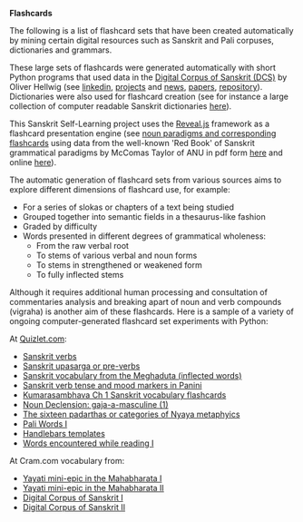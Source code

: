 
**Flashcards**

The following is a list of flashcard sets that have been created automatically by 
mining certain digital resources such as Sanskrit and Pali corpuses, dictionaries and grammars. 

These large sets of flashcards were generated automatically with short Python programs that used data in the [Digital Corpus of Sanskrit (DCS)](http://www.sanskrit-linguistics.org/dcs/) by Oliver Hellwig (see [linkedin](https://www.linkedin.com/in/oliver-hellwig-a1640322/?originalSubdomain=de), [projects](http://www.sanskritreader.de/) and [news](https://blogs.nvidia.com/blog/2019/07/02/gpus-ai-ancient-sanskrit/), [papers](https://uzh.academia.edu/OliverHellwig), [repository](https://github.com/OliverHellwig)). Dictionaries were also used for flashcard creation (see for instance a large collection of computer readable Sanskrit dictionaries [here](https://github.com/indic-dict/stardict-sanskrit)). 

This Sanskrit Self-Learning project uses the [Reveal.js](https://revealjs.com/#/) framework as a flashcard presentation engine (see [noun paradigms and corresponding flashcards](https://jonfernq.github.io/reveal.js/noun_paradigms_reveal.html) using data from the well-known 'Red Book' of Sanskrit grammatical paradigms by McComas Taylor of ANU in pdf form [here](https://www.sheshnaag.com/wp-content/uploads/2012/05/litte_red_book.pdf) and online [here](http://littleredbook.vedicsociety.org.in/)). 

The automatic generation of flashcard sets from various sources aims to explore different dimensions of flashcard use, for example: 

  - For a series of slokas or chapters of a text being studied 
  - Grouped together into semantic fields in a thesaurus-like fashion 
  - Graded by difficulty
  - Words presented in different degrees of grammatical wholeness:
    - From the raw verbal root 
    - To stems of various verbal and noun forms 
    - To stems in strengthened or weakened form 
    - To fully inflected stems 

Although it requires additional human processing and consultation of commentaries analysis and breaking apart of noun and verb compounds (vigraha) is another aim of these flashcards. Here is a sample of a variety of ongoing computer-generated flashcard set experiments with Python:

At [Quizlet.com](https://quizlet.com/jon_fernquest):
   - [Sanskrit verbs](https://quizlet.com/540149937/sanskrit-verbs-flash-cards/)
   - [Sanskrit upasarga or pre-verbs](https://quizlet.com/541364964/sanskrit-upasarga-or-pre-verbs-flash-cards/)
   - [Sanskrit vocabulary from the Meghaduta (inflected words)](https://quizlet.com/546426793/sanskrit-vocabulary-from-the-meghaduta-inflected-words-flash-cards/)
   - [Sanskrit verb tense and mood markers in Panini](https://quizlet.com/543714458/sanskrit-verb-tense-and-mood-markers-panini-flash-cards/)
   - [Kumarasambhava Ch 1 Sanskrit vocabulary flashcards](https://quizlet.com/547475914/kumarasa%E1%B9%83bhava-ch1-sanskrit-vocabulary-flash-cards/)
   - [Noun Declension: gaja-a-masculine (1)](https://quizlet.com/547950085/flash-cards/)
   - [The sixteen padarthas or categories of Nyaya metaphyics](https://quizlet.com/547480775/the-sixteen-padarthas-or-categories-of-nyaya-metaphysics-flash-cards/)
   - [Pali Words I](https://quizlet.com/541857938/pali-words-i-flash-cards/)
   - [Handlebars templates](https://quizlet.com/552067766/macdonell-dictionary-random-selection-2-flash-cards/)
   - [Words encountered while reading I](https://quizlet.com/549491583/words-encountered-while-reading-i-flash-cards/)
 
At Cram.com vocabulary from:

 - [Yayati mini-epic in the Mahabharata I](https://www.cram.com/flashcards/yayati-mini-epic-mbh-17133-40-11699846)
 - [Yayati mini-epic in the Mahabharata II](https://www.cram.com/flashcards/vocabulary-from-the-yayati-story-in-the-mahabharata-11670326)
 - [Digital Corpus of Sanskrit I](https://www.cram.com/flashcards/sanskrit-pronouns-mad-asmad-i-we-11672243)
 - [Digital Corpus of Sanskrit II](https://www.cram.com/flashcards/sanskrit-vocabulary-from-digital-corpus-of-sanskrit-test-11668813)
